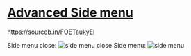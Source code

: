 # [Advanced Side menu](https://sourceb.in/FOETaukyEl)
https://sourceb.in/FOETaukyEl

Side menu close:
![side menu close](https://www.programmingbtn.repl.co/side-menu-close.jpg)
Side menu:
![side menu](https://www.programmingbtn.repl.co/side-menu.jpg)
